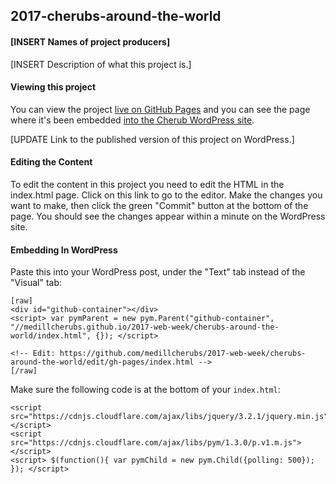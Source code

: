 ## 2017-cherubs-around-the-world
#### [INSERT Names of project producers]

[INSERT Description of what this project is.]

#### Viewing this project
You can view the project [live on GitHub Pages](https://medillcherubs.github.io/2017-web-week/cherubs-around-the-world/index.html) and you can see the page where it's been embedded [into the Cherub WordPress site]().

  [UPDATE Link to the published version of this project on WordPress.]

#### Editing the Content
To edit the content in this project you need to edit the HTML in the index.html page. Click on this link to go to the editor. Make the changes you want to make, then click the green "Commit" button at the bottom of the page. You should see the changes appear within a minute on the WordPress site.

#### Embedding In WordPress

Paste this into your WordPress post, under the "Text" tab instead of the "Visual" tab:

```
[raw]
<div id="github-container"></div>
<script> var pymParent = new pym.Parent("github-container", "//medillcherubs.github.io/2017-web-week/cherubs-around-the-world/index.html", {}); </script>

<!-- Edit: https://github.com/medillcherubs/2017-web-week/cherubs-around-the-world/edit/gh-pages/index.html -->
[/raw]
```

Make sure the following code is at the bottom of your `index.html`:

```
<script src="https://cdnjs.cloudflare.com/ajax/libs/jquery/3.2.1/jquery.min.js"></script>
<script src="https://cdnjs.cloudflare.com/ajax/libs/pym/1.3.0/p.v1.m.js"></script>
<script> $(function(){ var pymChild = new pym.Child({polling: 500}); }); </script>
```
